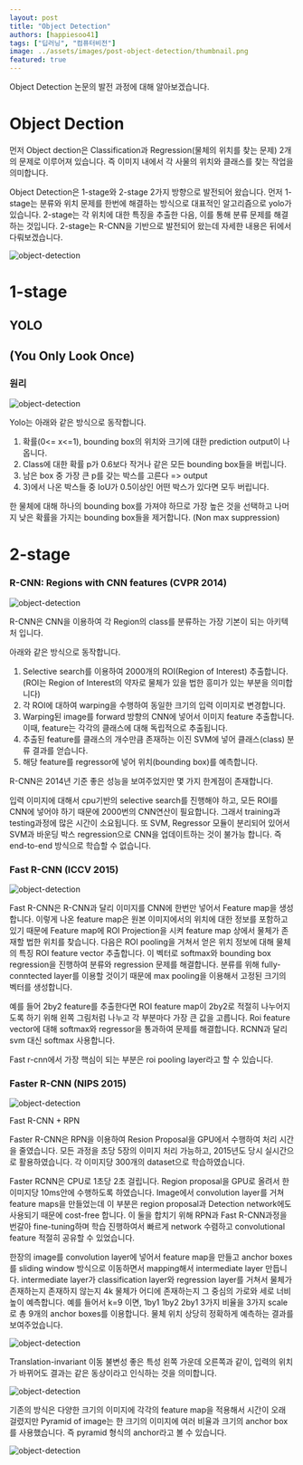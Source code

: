 ```yaml
---
layout: post
title: "Object Detection"
authors: [happiesoo41]
tags: ["딥러닝", "컴퓨터비전"]
image: ../assets/images/post-object-detection/thumbnail.png
featured: true
---
```


Object Detection 논문의 발전 과정에 대해 알아보겠습니다.


# Object Dection

먼저 Object dection은 Classification과 Regression(물체의 위치를 찾는 문제) 2개의 문제로 이루어져 있습니다.
즉 이미지 내에서 각 사물의 위치와 클래스를 찾는 작업을 의미합니다.

Object Detection은 1-stage와 2-stage 2가지 방향으로 발전되어 왔습니다.
먼저 1-stage는 분류와 위치 문제를 한번에 해결하는 방식으로 대표적인 알고리즘으로 yolo가 있습니다. 
2-stage는 각 위치에 대한 특징을 추출한 다음, 이를 통해 분류 문제를 해결하는 것입니다. 2-stage는 R-CNN을 기반으로 발전되어 왔는데 자세한 내용은 뒤에서 다뤄보겠습니다.

![object-detection](../assets/images/post-object-detection/1.png)

# 1-stage

## YOLO
## (You Only Look Once)

### 원리

![object-detection](../assets/images/post-object-detection/2.png)

Yolo는 아래와 같은 방식으로 동작합니다.

1)	확률(0<= x<=1), bounding box의 위치와 크기에 대한 prediction output이 나옵니다.
2)	Class에 대한 확률 p가 0.6보다 작거나 같은 모든 bounding box들을 버립니다.
3)	남은 box 중 가장 큰 p를 갖는 박스를 고른다 => output
4)	3)에서 나온 박스들 중 IoU가 0.5이상인 어떤 박스가 있다면 모두 버립니다.

한 물체에 대해 하나의 bounding box를 가져야 하므로 가장 높은 것을 선택하고 나머지 낮은 확률을 가지는 bounding box들을 제거합니다. (Non max suppression)


# 2-stage

### R-CNN: Regions with CNN features (CVPR 2014)

![object-detection](../assets/images/post-object-detection/3.png)

R-CNN은 CNN을 이용하여 각 Region의 class를 분류하는 가장 기본이 되는 아키텍처 입니다.

아래와 같은 방식으로 동작합니다.

1) Selective search를 이용하여 2000개의 ROI(Region of Interest) 추출합니다. (ROI는 Region of Interest의 약자로 물체가 있을 법한 흥미가 있는 부분을 의미합니다)
2) 각 ROI에 대하여 warping을 수행하여 동일한 크기의 입력 이미지로 변경합니다.
3) Warping된 image를 forward 방향의 CNN에 넣어서 이미지 feature 추출합니다. 이때, feature는 각각의 클래스에 대해 독립적으로 추출됩니다.
4) 추출된 feature를 클래스의 개수만큼 존재하는 이진 SVM에 넣어 클래스(class) 분류 결과를 얻습니다.
5) 해당 feature를 regressor에 넣어 위치(bounding box)를 예측합니다.

R-CNN은 2014년 기준 좋은 성능을 보여주었지만 몇 가지 한계점이 존재합니다.

입력 이미지에 대해서 cpu기반의 selective search를 진행해야 하고, 모든 ROI를 CNN에 넣어야 하기 때문에 2000번의 CNN연산이 필요합니다.
그래서 training과 testing과정에 많은 시간이 소요됩니다.
또 SVM, Regressor 모듈이 분리되어 있어서 SVM과 바운딩 박스 regression으로 CNN을 업데이트하는 것이 불가능 합니다. 즉 end-to-end 방식으로 학습할 수 없습니다.

### Fast R-CNN (ICCV 2015)

![object-detection](../assets/images/post-object-detection/4.png)


Fast R-CNN은 R-CNN과 달리 이미지를 CNN에 한번만 넣어서 Feature map을 생성합니다.
이렇게 나온 feature map은 원본 이미지에서의 위치에 대한 정보를 포함하고 있기 때문에 Feature map에 ROI Projection을 시켜 feature map 상에서 물체가 존재할 법한 위치를 찾습니다.
다음은 ROI pooling을 거쳐서 얻은 위치 정보에 대해 물체의 특징 ROI feature vector 추출합니다.
이 벡터로 softmax와 bounding box regression을 진행하여 분류와 regression 문제를 해결합니다.
분류를 위해 fully-conntected layer를 이용할 것이기 때문에 max pooling을 이용해서 고정된 크기의 벡터를 생성합니다.


예를 들어 2by2 feature를 추출한다면 ROI feature map이 2by2로 적절히 나누어지도록 하기 위해 왼쪽 그림처럼 나누고 각 부분마다 가장 큰 값을 고릅니다.
Roi feature vector에 대해 softmax와 regressor을 통과하여 문제를 해결합니다.
RCNN과 달리 svm 대신 softmax 사용합니다.

Fast r-cnn에서 가장 핵심이 되는 부분은 roi pooling layer라고 할 수 있습니다.


### Faster R-CNN (NIPS 2015)

![object-detection](../assets/images/post-object-detection/5.png)

Fast R-CNN + RPN

Faster R-CNN은 RPN을 이용하여 Resion Proposal을 GPU에서 수행하여 처리 시간을 줄였습니다.
모든 과정을 초당 5장의 이미지 처리 가능하고, 2015년도 당시 실시간으로 활용하였습니다.
각 이미지당 300개의 dataset으로 학습하였습니다.

Faster RCNN은 CPU로 1초당 2초 걸립니다.
Region proposal을 GPU로 올려서 한 이미지당 10ms안에 수행하도록 하였습니다.
Image에서 convolution layer를 거쳐 feature maps을 만들었는데 이 부분은 region proposal과 Detection network에도 사용되기 때문에 cost-free 합니다.
이 둘을 합치기 위해 RPN과 Fast R-CNN과정을 번갈아 fine-tuning하며 학습 진행하여서 빠르게 network 수렴하고 convolutional feature 적절히 공유할 수 있었습니다.

한장의 image를 convolution layer에 넣어서 feature map을 만들고
anchor boxes를 sliding window 방식으로 이동하면서 mapping해서 intermediate layer 만듭니다.
intermediate layer가 classification layer와 regression layer를 거쳐서
 물체가 존재하는지 존재하지 않는지
4k 물체가 어디에 존재하는지 그 중심의 가로와 세로 너비 높이 예측합니다. 
예를 들어서 k=9 이면, 
1by1 1by2 2by1 3가지 비율을 3가지 scale로 총 9개의 anchor boxes를 이용합니다.
물체 위치 상당히 정확하게 예측하는 결과를 보여주었습니다.

![object-detection](../assets/images/post-object-detection/6.png)

Translation-invariant 이동 불변성 좋은 특성 
왼쪽 가운데 오른쪽과 같이, 입력의 위치가 바뀌어도 결과는 같은 동상이라고 인식하는 것을 의미합니다.

![object-detection](../assets/images/post-object-detection/7.png)

기존의 방식은 다양한 크기의 이미지에 각각의 feature map을 적용해서 시간이 오래 걸렸지만 
Pyramid of image는 한 크기의 이미지에 여러 비율과 크기의 anchor box를 사용했습니다.
즉 pyramid 형식의 anchor라고 볼 수 있습니다.

![object-detection](../assets/images/post-object-detection/8.png)
